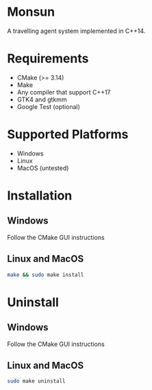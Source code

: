 # Monsun
A travelling agent system implemented in C++14.

# Requirements
- CMake (>= 3.14)
- Make
- Any compiler that support C++17
- GTK4 and gtkmm
- Google Test (optional)

# Supported Platforms
- Windows
- Linux
- MacOS (untested)

# Installation
## Windows
Follow the CMake GUI instructions

## Linux and MacOS
```sh
make && sudo make install
```

# Uninstall
## Windows
Follow the CMake GUI instructions

## Linux and MacOS
```sh
sudo make uninstall
```
